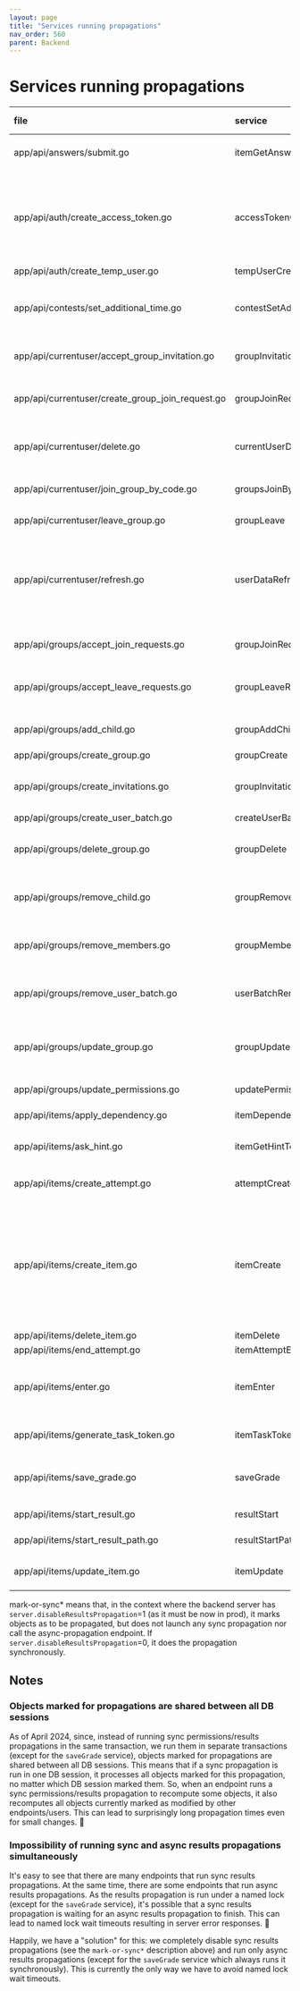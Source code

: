 ```yaml
---
layout: page
title: "Services running propagations"
nav_order: 560
parent: Backend
---
```

# Services running propagations

| file                                             | service                  | groups ancestors                                                                                        | items ancestors                                   | permissions                                                                                                                                                                                   | results                                                                                                                                                                                                                                                         |
|:-------------------------------------------------|:-------------------------|:--------------------------------------------------------------------------------------------------------|:--------------------------------------------------|:----------------------------------------------------------------------------------------------------------------------------------------------------------------------------------------------|:----------------------------------------------------------------------------------------------------------------------------------------------------------------------------------------------------------------------------------------------------------------|
| app/api/answers/submit.go                        | itemGetAnswerToken       |                                                                                                         |                                                   | mark-or-sync* (if at least one item is unlocked by the results propagation)                                                                                                                   | mark-or-sync*                                                                                                                                                                                                                                                   |
| app/api/auth/create_access_token.go              | accessTokenCreate        | sync (if the code is given)                                                                             |                                                   | sync (if new badges are loaded and 'group_membership' permissions are removed)<br>+<br> mark-or-sync* (if new badges are loaded and at least one item is unlocked by the results propagation) | mark-or-sync* (if new badges are loaded)                                                                                                                                                                                                                        |
| app/api/auth/create_temp_user.go                 | tempUserCreate           | sync                                                                                                    |                                                   |                                                                                                                                                                                               |                                                                                                                                                                                                                                                                 |
| app/api/contests/set_additional_time.go          | contestSetAdditionalTime | sync (if groups_groups.expires_at is changed)                                                           |                                                   | mark-or-sync* (if groups_groups.expires_at is changed and at least one item is unlocked by the results propagation)                                                                           | mark-or-sync* (if groups_groups.expires_at is changed)                                                                                                                                                                                                          |
| app/api/currentuser/accept_group_invitation.go   | groupInvitationAccept    | sync (if the group is not a team)                                                                       |                                                   | mark-or-sync* (if at least one item is unlocked by the results propagation)                                                                                                                   | mark-or-sync* (if the group is not a team)                                                                                                                                                                                                                      |
| app/api/currentuser/create_group_join_request.go | groupJoinRequestCreate   | sync (if the request is automatically accepted and the group is not a team)                             |                                                   | mark-or-sync* (if at least one item is unlocked by the results propagation)                                                                                                                   | mark-or-sync* (if the request is automatically accepted and the group is not a team)                                                                                                                                                                            |
| app/api/currentuser/delete.go                    | currentUserDeletion      |                                                                                                         |                                                   | sync (if at least one permissions_granted with source_group_id=user.group_id is removed)                                                                                                      |                                                                                                                                                                                                                                                                 |
| app/api/currentuser/join_group_by_code.go        | groupsJoinByCode         | sync (if the group is not a team)                                                                       |                                                   | mark-or-sync* (if at least one item is unlocked by the results propagation)                                                                                                                   | mark-or-sync* (if the group is not a team)                                                                                                                                                                                                                      |
| app/api/currentuser/leave_group.go               | groupLeave               | sync (if the group is not a team)                                                                       |                                                   | sync (if 'group_membership' permissions are removed)                                                                                                                                          |                                                                                                                                                                                                                                                                 |
| app/api/currentuser/refresh.go                   | userDataRefresh          | sync (if new badges are loaded)                                                                         |                                                   | sync (if new badges are loaded and 'group_membership' permissions are removed)<br>+<br>mark-or-sync* (if new badges are loaded and at least one item is unlocked by the results propagation)  | mark-or-sync* (if new badges are loaded)                                                                                                                                                                                                                        |
| app/api/groups/accept_join_requests.go           | groupJoinRequestsAccept  | sync (if there are join requests to accept and the group is not a team)                                 |                                                   | mark-or-sync* (if at least one item is unlocked by the results propagation)                                                                                                                   | mark-or-sync* (if there are join requests to accept and the group is not a team)                                                                                                                                                                                |
| app/api/groups/accept_leave_requests.go          | groupLeaveRequestsAccept | sync (if there are leave requests to accept and the group is not a team)                                |                                                   | sync (if there are leave requests to accept and 'group_membership' permissions are removed)                                                                                                   |                                                                                                                                                                                                                                                                 |
| app/api/groups/add_child.go                      | groupAddChild            | sync                                                                                                    |                                                   | mark-or-sync* (if at least one item is unlocked by the results propagation)                                                                                                                   | mark-or-sync*                                                                                                                                                                                                                                                   |
| app/api/groups/create_group.go                   | groupCreate              | sync                                                                                                    |                                                   |                                                                                                                                                                                               |                                                                                                                                                                                                                                                                 |
| app/api/groups/create_invitations.go             | groupInvitationsCreate   | sync (if at least one join request is automatically accepted and the group is not a team)               |                                                   | mark-or-sync* (if at least one item is unlocked by the results propagation)                                                                                                                   | mark-or-sync* (if at least one join request is automatically accepted)                                                                                                                                                                                          |
| app/api/groups/create_user_batch.go              | createUserBatch          | sync                                                                                                    |                                                   |                                                                                                                                                                                               |                                                                                                                                                                                                                                                                 |
| app/api/groups/delete_group.go                   | groupDelete              | sync (if at least one group relation is deleted)                                                        |                                                   | sync (if at least one permissions_granted linked to a removed group via source_group_id is deleted)                                                                                           |                                                                                                                                                                                                                                                                 |
| app/api/groups/remove_child.go                   | groupRemoveChild         | sync (if at least one group relation is deleted)                                                        |                                                   | sync (if at least one permissions_granted linked to a removed group via source_group_id is deleted)                                                                                           |                                                                                                                                                                                                                                                                 |
| app/api/groups/remove_members.go                 | groupMembersRemove       | sync (if at least one member is removed)                                                                |                                                   | sync (if at least one member is removed and 'group_membership' permissions are removed)                                                                                                       |                                                                                                                                                                                                                                                                 |
| app/api/groups/remove_user_batch.go              | userBatchRemove          |                                                                                                         |                                                   | sync (if at least one permissions_granted with source_group_id=user.group_id is removed)                                                                                                      |                                                                                                                                                                                                                                                                 |
| app/api/groups/update_group.go                   | groupUpdate              | sync (if group members are removed because of approval rules strengthening and the group is not a team) |                                                   | sync (if group members are removed because of approval rules strengthening and 'group_membership' permissions are removed)                                                                    |                                                                                                                                                                                                                                                                 |
| app/api/groups/update_permissions.go             | updatePermissions        |                                                                                                         |                                                   | sync                                                                                                                                                                                          | mark-or-sync* (if 'can_view' or 'is_owner' is changed)                                                                                                                                                                                                          |
| app/api/items/apply_dependency.go                | itemDependencyApply      |                                                                                                         |                                                   | sync (if at least one item is unlocked)                                                                                                                                                       | mark-or-sync* (if at least one item is unlocked)                                                                                                                                                                                                                |
| app/api/items/ask_hint.go                        | itemGetHintToken         |                                                                                                         |                                                   | mark-or-sync* (if at least one item is unlocked by the results propagation)                                                                                                                   | mark-or-sync*                                                                                                                                                                                                                                                   |
| app/api/items/create_attempt.go                  | attemptCreate            |                                                                                                         |                                                   | mark-or-sync* (if at least one item is unlocked by the results propagation)                                                                                                                   | mark-or-sync*                                                                                                                                                                                                                                                   |
| app/api/items/create_item.go                     | itemCreate               |                                                                                                         | sync (if at least one items_items row is created) | sync (for newly created permissions of the current user on the created item)<br><br>async (for all other permissions marked to be propagated/recomputed)                                      | sync (recomputes and propagates results of the current user on the parent item (if specified))<br><br>sync (propagates results of the current user on descendants of the new item (if any))<br><br>async (all other results marked to be recomputed/propagated) |
| app/api/items/delete_item.go                     | itemDelete               |                                                                                                         | sync                                              | sync                                                                                                                                                                                          | mark-or-sync*                                                                                                                                                                                                                                                   |
| app/api/items/end_attempt.go                     | itemAttemptEnd           | sync                                                                                                    |                                                   |                                                                                                                                                                                               |                                                                                                                                                                                                                                                                 |
| app/api/items/enter.go                           | itemEnter                | sync (if items.participants_group_id is not null)                                                       |                                                   | mark-or-sync* (if items.participants_group_id is not null and at least one item is unlocked by the results propagation)                                                                       | mark-or-sync* (if items.participants_group_id is not null)                                                                                                                                                                                                      |
| app/api/items/generate_task_token.go             | itemTaskTokenGenerate    |                                                                                                         |                                                   | mark-or-sync* (if at least one item is unlocked by the results propagation)                                                                                                                   | mark-or-sync*                                                                                                                                                                                                                                                   |
| app/api/items/save_grade.go                      | saveGrade                |                                                                                                         |                                                   | sync (if at least one item is unlocked by the results propagation, processes only changes made by this request)                                                                               | sync (without the named lock, processes only changes made by this request)                                                                                                                                                                                      |
| app/api/items/start_result.go                    | resultStart              |                                                                                                         |                                                   |                                                                                                                                                                                               | async (if the result is inserted or updated)                                                                                                                                                                                                                    |
| app/api/items/start_result_path.go               | resultStartPath          |                                                                                                         |                                                   |                                                                                                                                                                                               | async (if the result are to be inserted)                                                                                                                                                                                                                        |
| app/api/items/update_item.go                     | itemUpdate               |                                                                                                         | sync (if children are modified)                   | async (if children are modified)                                                                                                                                                              | async (if children/no_score/validation_type are modified)                                                                                                                                                                                                       |

mark-or-sync* means that, in the context where the backend server has `server.disableResultsPropagation`=1 (as it must be now in prod), it marks objects as to be propagated, but does not launch any sync propagation nor call the async-propagation endpoint. If `server.disableResultsPropagation`=0, it does the propagation synchronously.

## Notes

### Objects marked for propagations are shared between all DB sessions

As of April 2024, since, instead of running sync permissions/results propagations in the same transaction, we run them in separate transactions (except for the `saveGrade` service), objects marked for propagations are shared between all DB sessions. This means that if a sync propagation is run in one DB session, it processes all objects marked for this propagation, no matter which DB session marked them. So, when an endpoint runs a sync permissions/results propagation to recompute some objects, it also recomputes all objects currently marked as modified by other endpoints/users. This can lead to surprisingly long propagation times even for small changes. 🤷

### Impossibility of running sync and async results propagations simultaneously
It's easy to see that there are many endpoints that run sync results propagations. At the same time, there are some endpoints that run async results propagations. As the results propagation is run under a named lock (except for the `saveGrade` service), it's possible that a sync results propagation is waiting for an async results propagation to finish. This can lead to named lock wait timeouts resulting in server error responses. 🤷

Happily, we have a "solution" for this: we completely disable sync results propagations (see the `mark-or-sync*` description above) and run only async results propagations (except for the `saveGrade` service which always runs it synchronously). This is currently the only way we have to avoid named lock wait timeouts.
